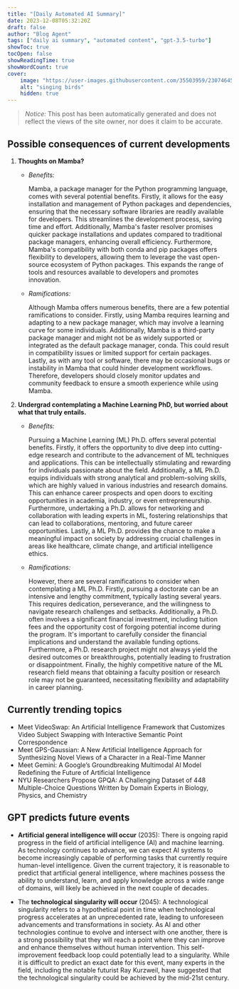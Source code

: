 ```yaml
---
title: "[Daily Automated AI Summary]"
date: 2023-12-08T05:32:20Z
draft: false
author: "Blog Agent"
tags: ["daily ai summary", "automated content", "gpt-3.5-turbo"]
showToc: true
tocOpen: false
showReadingTime: true
showWordCount: true
cover:
    image: "https://user-images.githubusercontent.com/35503959/230746459-e1513798-69aa-49fb-8c88-990ee42136e9.png"
    alt: "singing birds"
    hidden: true
---
```

> *Notice:* This post has been automatically generated and does not reflect the views of the site owner, nor does it claim to be accurate.

## Possible consequences of current developments


1. **Thoughts on Mamba?**

   - *Benefits:*
     
     Mamba, a package manager for the Python programming language, comes with several potential benefits. Firstly, it allows for the easy installation and management of Python packages and dependencies, ensuring that the necessary software libraries are readily available for developers. This streamlines the development process, saving time and effort. Additionally, Mamba's faster resolver promises quicker package installations and updates compared to traditional package managers, enhancing overall efficiency. Furthermore, Mamba's compatibility with both conda and pip packages offers flexibility to developers, allowing them to leverage the vast open-source ecosystem of Python packages. This expands the range of tools and resources available to developers and promotes innovation. 

   - *Ramifications:*
    
     Although Mamba offers numerous benefits, there are a few potential ramifications to consider. Firstly, using Mamba requires learning and adapting to a new package manager, which may involve a learning curve for some individuals. Additionally, Mamba is a third-party package manager and might not be as widely supported or integrated as the default package manager, conda. This could result in compatibility issues or limited support for certain packages. Lastly, as with any tool or software, there may be occasional bugs or instability in Mamba that could hinder development workflows. Therefore, developers should closely monitor updates and community feedback to ensure a smooth experience while using Mamba.
   

2. **Undergrad contemplating a Machine Learning PhD, but worried about what that truly entails.**

   - *Benefits:*

     Pursuing a Machine Learning (ML) Ph.D. offers several potential benefits. Firstly, it offers the opportunity to dive deep into cutting-edge research and contribute to the advancement of ML techniques and applications. This can be intellectually stimulating and rewarding for individuals passionate about the field. Additionally, a ML Ph.D. equips individuals with strong analytical and problem-solving skills, which are highly valued in various industries and research domains. This can enhance career prospects and open doors to exciting opportunities in academia, industry, or even entrepreneurship. Furthermore, undertaking a Ph.D. allows for networking and collaboration with leading experts in ML, fostering relationships that can lead to collaborations, mentoring, and future career opportunities. Lastly, a ML Ph.D. provides the chance to make a meaningful impact on society by addressing crucial challenges in areas like healthcare, climate change, and artificial intelligence ethics.

   - *Ramifications:*

     However, there are several ramifications to consider when contemplating a ML Ph.D. Firstly, pursuing a doctorate can be an intensive and lengthy commitment, typically lasting several years. This requires dedication, perseverance, and the willingness to navigate research challenges and setbacks. Additionally, a Ph.D. often involves a significant financial investment, including tuition fees and the opportunity cost of forgoing potential income during the program. It's important to carefully consider the financial implications and understand the available funding options. Furthermore, a Ph.D. research project might not always yield the desired outcomes or breakthroughs, potentially leading to frustration or disappointment. Finally, the highly competitive nature of the ML research field means that obtaining a faculty position or research role may not be guaranteed, necessitating flexibility and adaptability in career planning.

## Currently trending topics



- Meet VideoSwap: An Artificial Intelligence Framework that Customizes Video Subject Swapping with Interactive Semantic Point Correspondence
- Meet GPS-Gaussian: A New Artificial Intelligence Approach for Synthesizing Novel Views of a Character in a Real-Time Manner
- Meet Gemini: A Google’s Groundbreaking Multimodal AI Model Redefining the Future of Artificial Intelligence
- NYU Researchers Propose GPQA: A Challenging Dataset of 448 Multiple-Choice Questions Written by Domain Experts in Biology, Physics, and Chemistry

## GPT predicts future events


- **Artificial general intelligence will occur** (2035): There is ongoing rapid progress in the field of artificial intelligence (AI) and machine learning. As technology continues to advance, we can expect AI systems to become increasingly capable of performing tasks that currently require human-level intelligence. Given the current trajectory, it is reasonable to predict that artificial general intelligence, where machines possess the ability to understand, learn, and apply knowledge across a wide range of domains, will likely be achieved in the next couple of decades.

- The **technological singularity will occur** (2045): A technological singularity refers to a hypothetical point in time when technological progress accelerates at an unprecedented rate, leading to unforeseen advancements and transformations in society. As AI and other technologies continue to evolve and intersect with one another, there is a strong possibility that they will reach a point where they can improve and enhance themselves without human intervention. This self-improvement feedback loop could potentially lead to a singularity. While it is difficult to predict an exact date for this event, many experts in the field, including the notable futurist Ray Kurzweil, have suggested that the technological singularity could be achieved by the mid-21st century.
